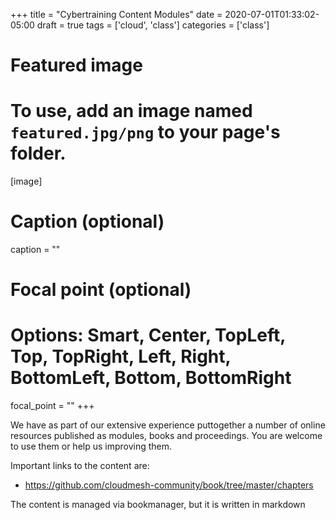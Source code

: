 +++
title = "Cybertraining Content Modules"
date = 2020-07-01T01:33:02-05:00
draft = true
tags = ['cloud', 'class']
categories = ['class']

# Featured image
# To use, add an image named `featured.jpg/png` to your page's folder. 
[image]
  # Caption (optional)
  caption = ""

  # Focal point (optional)
  # Options: Smart, Center, TopLeft, Top, TopRight, Left, Right, BottomLeft, Bottom, BottomRight
  focal_point = ""
+++

We have as part of our extensive experience puttogether a number of
online resources published as modules, books and proceedings. You are
welcome to use them or help us improving them.

Important links to the content are:

* <https://github.com/cloudmesh-community/book/tree/master/chapters>

The content is managed via bookmanager, but it is written in markdown


